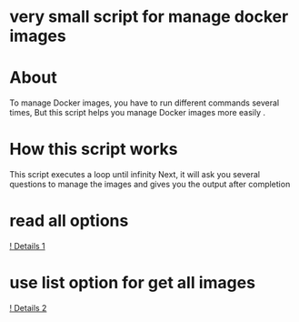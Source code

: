 # very small script for manage docker images 


# About 

To manage Docker images, you have to run different commands several times,
But this script helps you manage Docker images more easily .

# How this script works

This script executes a loop until infinity
Next, it will ask you several questions to manage the images
and gives you the output after completion


# read all options
[! Details 1](./files/details1.png)


# use list option for get all images 
[! Details 2](./files/details2.png)
